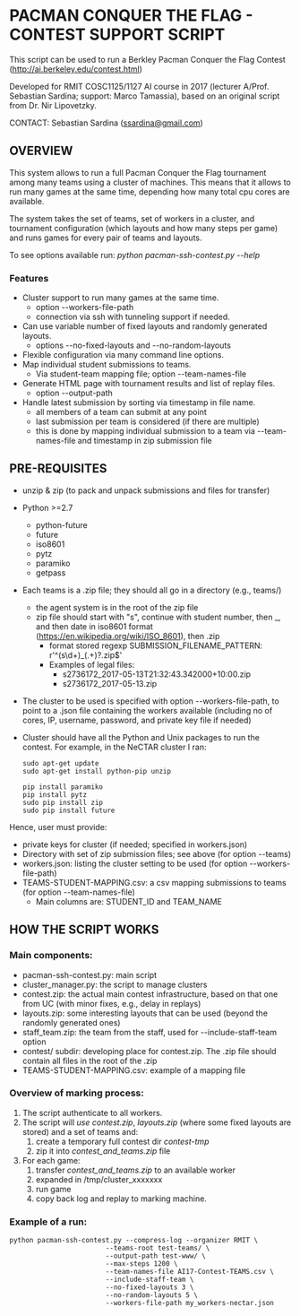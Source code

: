 # PACMAN CONQUER THE FLAG - CONTEST SUPPORT SCRIPT #

This script can be used to run a Berkley Pacman Conquer the Flag Contest (http://ai.berkeley.edu/contest.html)

Developed for RMIT COSC1125/1127 AI course in 2017 (lecturer A/Prof. Sebastian Sardina; support: Marco Tamassia), based on an original script from Dr. Nir Lipovetzky.

CONTACT: Sebastian Sardina (ssardina@gmail.com)

## OVERVIEW ##

This system allows to run a full Pacman Conquer the Flag tournament among many teams using a cluster of machines. This means that it allows to run many games at the same time, depending how many total cpu cores are available.

The system takes the set of teams, set of workers in a cluster, and tournament configuration (which layouts and how many steps per game) and runs games for every pair of teams and layouts.

To see options available run: 
    _python pacman-ssh-contest.py --help_


### Features ###

* Cluster support to run many games at the same time.
    * option --workers-file-path <json file>
    * connection via ssh with tunneling support if needed.
* Can use variable number of fixed layouts and randomly generated layouts.
    * options --no-fixed-layouts and --no-random-layouts 
* Flexible configuration via many command line options.
* Map individual student submissions to teams.
    * Via student-team mapping file; option --team-names-file
* Generate HTML page with tournament results and list of replay files.
    * option --output-path
* Handle latest submission by sorting via timestamp in file name.
    * all members of a team can submit at any point
    * last submission per team is considered (if there are multiple)
    * this is done by mapping individual submission to a team via --team-names-file and timestamp in zip submission file 
    
    
## PRE-REQUISITES ##

* unzip & zip (to pack and unpack submissions and files for transfer)
* Python >=2.7
    * python-future
    * future
    * iso8601
    * pytz
    * paramiko
    * getpass


* Each teams is a .zip file; they should all go in a directory (e.g., teams/)
    * the agent system is in the root of the zip file
    * zip file should start with "s", continue with student number, then _, and then date in iso8601 format (https://en.wikipedia.org/wiki/ISO_8601), then .zip
        * format stored regexp SUBMISSION_FILENAME_PATTERN: r'^(s\d+)_(.+)?\.zip$'
        * Examples of legal files:
            - s2736172_2017-05-13T21:32:43.342000+10:00.zip
            - s2736172_2017-05-13.zip

* The cluster to be used is specified with option --workers-file-path, to point to a .json file containing the workers
available (including no of cores, IP, username, password, and private key file if needed)

* Cluster should have all the Python and Unix packages to run the contest. For example, in the NeCTAR cluster I ran:

    ````
    sudo apt-get update
    sudo apt-get install python-pip unzip
    
    pip install paramiko
    pip install pytz
    sudo pip install zip
    sudo pip install future
    ````
    



Hence, user must provide:

- private keys for cluster (if needed; specified in workers.json)
- Directory with set of zip submission files; see above (for option --teams)
- workers.json: listing the cluster setting to be used (for option --workers-file-path)
- TEAMS-STUDENT-MAPPING.csv: a csv mapping submissions to teams (for option --team-names-file)
    - Main columns are: STUDENT_ID and TEAM_NAME



## HOW THE SCRIPT WORKS ##


### Main components: ###

- pacman-ssh-contest.py: main script
- cluster_manager.py: the script to manage clusters
- contest.zip: the actual main contest infrastructure, based on that one from UC (with minor fixes, e.g., delay in replays)
- layouts.zip: some interesting layouts that can be used (beyond the randomly generated ones)
- staff_team.zip: the team from the staff, used for --include-staff-team option
- contest/ subdir: developing place for contest.zip. The .zip file should contain all files in the root of the .zip
- TEAMS-STUDENT-MAPPING.csv: example of a mapping file


### Overview of marking process: ###

1. The script authenticate to all workers.
2. The script will _use contest.zip_, _layouts.zip_ (where some fixed layouts are stored) and a set of teams and:
    1. create a temporary full contest dir _contest-tmp_
    2. zip it into _contest_and_teams.zip_ file
3. For each game:
    1. transfer  _contest_and_teams.zip_ to an available worker
    2. expanded in /tmp/cluster_xxxxxxx
    3. run game
    4. copy back log and replay to marking machine. 
    


### Example of a run: ###

````
python pacman-ssh-contest.py --compress-log --organizer RMIT \
                        --teams-root test-teams/ \ 
                        --output-path test-www/ \ 
                        --max-steps 1200 \
                        --team-names-file AI17-Contest-TEAMS.csv \
                        --include-staff-team \
                        --no-fixed-layouts 3 \
                        --no-random-layouts 5 \
                        --workers-file-path my_workers-nectar.json
````